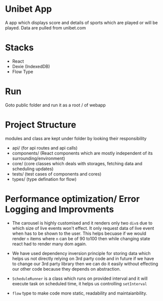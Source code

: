 # Unibet App

A app which displays score and details of sports which are played or will be played.
Data are pulled from unibet.com

# Stacks

- React
- Dexie (IndexedDB)
- Flow Type

# Run

Goto public folder and run it as a root / of webapp

# Project Structure

modules and class are kept under folder by looking their responsibility

- api/ (for api routes and api calls)
- components/ (React components which are mostly independent of its surrounding/environment)
- core/ (core classes which deals with storages, fetching data and scheduling updates)
- tests/ (test cases of components and cores)
- types/ (type defination for flow)

# Performance optimization/ Error Logging and Improvments

- The carousel is highly customised and it renders only two `div`s due to which size of live events won't effect.
  It only request data of live event when has to be shown to the user. This helps becuase if we would render `n` items
  where `n` can be of 90 to100 then while changing state react had to render many dom again.

- We have used dependency inversion principle for storing data which helps us not directly relying on 3rd party code and
  in future if we have to change our 3rd party library then we can do it easily without effecting our other code because
  they depends on abstraction.

- `ScheduleRunner` is a class which runs on provided interval and it will execute task on scheduled time, it helps us controlling
  `setInterval`

- `flow` type to make code more static, readability and maintaianbility.

